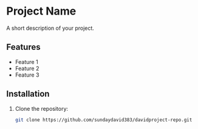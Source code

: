# Project Name
A short description of your project.

## Features
- Feature 1
- Feature 2
- Feature 3

## Installation
1. Clone the repository:
   ```sh
   git clone https://github.com/sundaydavid383/davidproject-repo.git
